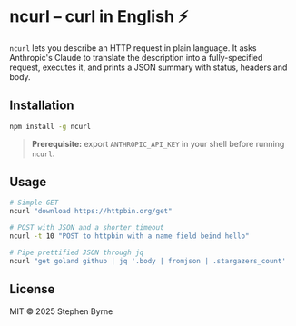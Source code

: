 # ncurl – curl in English ⚡️

`ncurl` lets you describe an HTTP request in plain language. It asks Anthropic's Claude to translate the description into a fully-specified request, executes it, and prints a JSON summary with status, headers and body.

## Installation

```bash
npm install -g ncurl
```

> **Prerequisite:** export `ANTHROPIC_API_KEY` in your shell before running `ncurl`.

## Usage

```bash
# Simple GET
ncurl "download https://httpbin.org/get"

# POST with JSON and a shorter timeout
ncurl -t 10 "POST to httpbin with a name field beind hello"

# Pipe prettified JSON through jq
ncurl "get goland github | jq '.body | fromjson | .stargazers_count'
```

## License

MIT © 2025 Stephen Byrne
